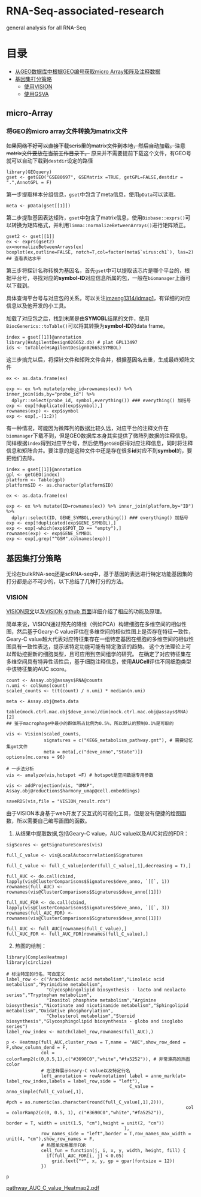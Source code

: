 # RNA-Seq-associated-research
general analysis for all RNA-Seq

# 目录

- [从GEO数据库中根据GEO编号获取micro Array矩阵及注释数据](#micro-Array)
- [基因集打分策略](#基因集打分策略)
  - [使用VISION](#VISION)
  - [使用GSVA](#micro-Array)
  
## micro-Array

### 将GEO的micro array文件转换为matrix文件

~~如果网络不好可以直接下载seris里的matrix文件到本地，然后自动加载。注意matrix文件要放在当前工作目录下。~~
原来并不需要提前下载这个文件，有GEO号就可以自动下载到`destdir`设定的路径

```
library(GEOquery)
gset <- getGEO("GSE80697", GSEMatrix =TRUE, getGPL=FALSE,destdir = ".",AnnotGPL = F)
```

第一步提取样本分组信息，`gset`中包含了meta信息，使用`pData`可以读取。

```
meta <- pData(gset[[1]])
```

第二步提取基因表达矩阵，`gset`中包含了matrix信息，使用`Biobase::exprs()`可以转换为矩阵格式，并利用`limma::normalizeBetweenArrays()`进行矩阵矫正。

```
gset2 <- gset[[1]]
ex <- exprs(gset2)
ex=normalizeBetweenArrays(ex) 
boxplot(ex,outline=FALSE, notch=T,col=factor(meta$`virus:ch1`), las=2) ## 查看表达水平
```

第三步将探针名称转换为基因名，首先`gset`中可以提取该芯片是哪个平台的，根据平台号，寻找对应的**symbol-ID**对应信息所属的包，一般在`biomanager`上面可以下载到。

具体查询平台号与对应包的关系，可以关注[jmzeng1314/idmap1](https://github.com/jmzeng1314/idmap1)，有详细的对应信息以及他开发的小工具。

加载了对应包之后，找到末尾是由**SYMOBL**结尾的文件，使用`BiocGenerics::toTable()`可以将其转换为**symbol-ID**的data frame。

```
index = gset[[1]]@annotation
library(HsAgilentDesign026652.db) # plat GPL13497
ids <- toTable(HsAgilentDesign026652SYMBOL)
```

这三步搞完以后，将探针文件和矩阵文件合并，根据基因名去重，生成最终矩阵文件

```
ex <- as.data.frame(ex) 

exp <- ex %>% mutate(probe_id=rownames(ex)) %>% inner_join(ids,by="probe_id") %>% 
  dplyr::select(probe_id, symbol,everything()) ### everything() 加括号
exp <- exp[!duplicated(exp$symbol),] 
rownames(exp) <- exp$symbol 
exp <- exp[,-(1:2)]
```

有一种情况，可能因为微阵列的数据比较久远，对应平台的注释文件在`biomanager`下载不到，但是GEO数据库本身其实提供了微阵列数据的注释信息。
同样根据`index`得到对应平台号，然后使用`getGEO`获得对应注释信息，同时将注释信息和矩阵合并。要注意的是这种文件中还是存在很多**id**对应不到**symbol**的，要把他们去除。

```
index = gset[[1]]@annotation
gpl <- getGEO(index)
platform <- Table(gpl)
platform$ID <- as.character(platform$ID)

ex <- as.data.frame(ex) 

exp <- ex %>% mutate(ID=rownames(ex)) %>% inner_join(platform,by="ID") %>% 
  dplyr::select(ID, GENE_SYMBOL,everything()) ### everything() 加括号
exp <- exp[!duplicated(exp$GENE_SYMBOL),] 
exp <- exp[-which(exp$SPOT_ID == "empty"),]
rownames(exp) <- exp$GENE_SYMBOL 
exp <- exp[,grep("^GSM",colnames(exp))]

```

## 基因集打分策略

无论在bulkRNA-seq还是scRNA-seq中，基于基因的表达进行特定功能基因集的打分都是必不可少的，以下总结了几种打分的方法。

### VISION 

[VISION原文](https://www.nature.com/articles/s41467-019-12235-0)以及[VISION github 页面](https://github.com/YosefLab/VISION)详细介绍了相应的功能及原理。

简单来说，VISION通过预先的降维（例如PCA）构建细胞在多维空间的相似性图，然后基于Geary-C value评估在多维空间的相似性图上是否存在特征一致性，Geary-C value越大代表对应特征集存在一组特定基因在细胞的多维空间的相似性图具有一致性表达，提示该特定功能可能有特定激活的趋势。
这个方法理论上可以帮助挖掘新的细胞类型，且可应用到空间组学的研究。
在确定了对应特征集在多维空间具有特异性活性后，基于细胞注释信息，使用**AUCell**评估不同细胞类型中该特征集的AUC score。

```
count <- Assay.obj@assays$RNA@counts
n.umi <- colSums(count)
scaled_counts <- t(t(count) / n.umi) * median(n.umi)

meta <- Assay.obj@meta.data

table(mock.ctrl.mac.obj$deve_anno)/dim(mock.ctrl.mac.obj@assays$RNA)[2]
## 鉴于macrophage中最小的群体所占比例为0.5%，所以默认的预制0.1%是可取的

vis <- Vision(scaled_counts,
              signatures = c("KEGG_metabolism_pathway.gmt"), # 需要记忆集gmt文件
              meta = meta[,c("deve_anno","State")])
options(mc.cores = 96)

# 一步法分析
vis <- analyze(vis,hotspot =F) # hotspot是空间数据专用参数

vis <- addProjection(vis, "UMAP", Assay.obj@reductions$harmony_umap@cell.embeddings)

saveRDS(vis,file = "VISION_result.rds")
```
由于VISION本身基于web开发了交互式的可视化工具，但是没有便捷的绘图函数，所以需要自己编写画图的函数。

1. 从结果中提取数据,包括Geary-C value，AUC value以及AUC对应的FDR：
```
sigScores <- getSignatureScores(vis)

full_C_value <- vis@LocalAutocorrelation$Signatures

full_C_value <- full_C_value[order(full_C_value[,1],decreasing = T),]

full_AUC <- do.call(cbind, lapply(vis@ClusterComparisons$Signatures$deve_anno, `[[`, 1))
rownames(full_AUC) <- rownames(vis@ClusterComparisons$Signatures$deve_anno[[1]])

full_AUC_FDR <- do.call(cbind, lapply(vis@ClusterComparisons$Signatures$deve_anno, `[[`, 3))
rownames(full_AUC_FDR) <- rownames(vis@ClusterComparisons$Signatures$deve_anno[[1]])

full_AUC <- full_AUC[rownames(full_C_value),]
full_AUC_FDR <- full_AUC_FDR[rownames(full_C_value),]
```

2. 热图的绘制：
```
library(ComplexHeatmap)
library(circlize)

# 标注特定的行名，可自定义
label_row <- c("Arachidonic acid metabolism","Linoleic acid metabolism","Pyrimidine metabolism",
               "Glycosphingolipid biosynthesis - lacto and neolacto series","Tryptophan metabolism",
               "Inositol phosphate metabolism","Arginine biosynthesis","Nicotinate and nicotinamide metabolism","Sphingolipid metabolism","Oxidative phosphorylation",
               "Cholesterol metabolism","Steroid biosynthesis","Glycosphingolipid biosynthesis - globo and isoglobo series")
label_row_index <- match(label_row,rownames(full_AUC),)

p <- Heatmap(full_AUC,cluster_rows = T,name = "AUC",show_row_dend = F,show_column_dend = F,
             col = colorRamp2(c(0,0.5,1),c("#3690C0","white","#fa5252")), # 非常漂亮的热图color
             # 左注释展示Geary-C value以及特定行名
             left_annotation = rowAnnotation( label = anno_mark(at= label_row_index,labels = label_row,side = "left"),
                                              C_value = anno_simple(full_C_value[,1],
                                                                   #pch = as.numeric(as.character(round(full_C_value[,1],2))),
                                                                   col = colorRamp2(c(0, 0.5, 1), c("#3690C0","white","#fa5252")),
                                                                   border = T, width = unit(1.5, "cm"),height = unit(2, "cm"))
                                            ),
             row_names_side = "left",border = T,row_names_max_width = unit(4, "cm"),show_row_names = F,
             # 热图单元格展示FDR
             cell_fun = function(j, i, x, y, width, height, fill) {
               if(full_AUC_FDR[i, j] < 0.05)
                 grid.text("*", x, y, gp = gpar(fontsize = 12))
             })

p
```
[pathway_AUC_C_value_Heatmap2.pdf](https://github.com/user-attachments/files/19001200/pathway_AUC_C_value_Heatmap2.pdf)






